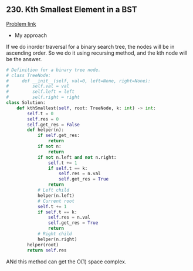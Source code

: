 ## 230. Kth Smallest Element in a BST

[Problem link](https://leetcode.com/problems/kth-smallest-element-in-a-bst/)

- My approach

If we do inorder traversal for a binary search tree, the nodes will be in ascending order. So we do it using recursing method, and the kth node will be the answer.

```python
# Definition for a binary tree node.
# class TreeNode:
#     def __init__(self, val=0, left=None, right=None):
#         self.val = val
#         self.left = left
#         self.right = right
class Solution:
    def kthSmallest(self, root: TreeNode, k: int) -> int:
        self.t = 0
        self.res = 0
        self.get_res = False
        def helper(n):
            if self.get_res:
                return
            if not n:
                return
            if not n.left and not n.right:
                self.t += 1
                if self.t == k:
                    self.res = n.val
                    self.get_res = True
                return
            # Left child
            helper(n.left)
            # Current root
            self.t += 1
            if self.t == k:
                self.res = n.val
                self.get_res = True
                return
            # Right child
            helper(n.right)
        helper(root)
        return self.res        
```

ANd this method can get the O(1) space complex.
